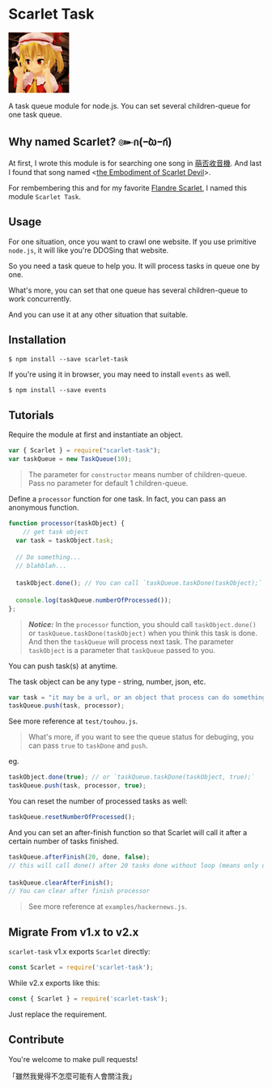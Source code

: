 # Scarlet Task

![Flandre Scarlet](scarlet.gif)

A task queue module for node.js. You can set several children-queue for one task queue.

## Why named Scarlet? ๛ก(ｰ̀ωｰ́ก)

At first, I wrote this module is for searching one song in [萌否收音機](https://moe.fm). And last I found that song named <[the Embodiment of Scarlet Devil](https://moe.fm/listen?song=79922)>.

For rembembering this and for my favorite [Flandre Scarlet](http://touhou.wikia.com/wiki/Flandre_Scarlet), I named this module `Scarlet Task`.

## Usage

For one situation, once you want to crawl one website. If you use primitive `node.js`, it will like you're DDOSing that website.

So you need a task queue to help you. It will process tasks in queue one by one.

What's more, you can set that one queue has several children-queue to work concurrently.

And you can use it at any other situation that suitable.

## Installation

```shell
$ npm install --save scarlet-task
```

If you're using it in browser, you may need to install `events` as well.

```shell
$ npm install --save events
```

## Tutorials

Require the module at first and instantiate an object.

```javascript
var { Scarlet } = require("scarlet-task");
var taskQueue = new TaskQueue(10);
```

> The parameter for `constructor` means number of children-queue. Pass no parameter for default 1 children-queue.

Define a `processor` function for one task. In fact, you can pass an anonymous function.

```javascript
function processor(taskObject) {
	// get task object
  var task = taskObject.task;
  
  // Do something...
  // blahblah...
  
  taskObject.done(); // You can call `taskQueue.taskDone(taskObject);` either

  console.log(taskQueue.numberOfProcessed());
};
```

> ***Notice:*** In the `processor` function, you should call `taskObject.done()` or `taskQueue.taskDone(taskObject)` when you think this task is done. And then the `taskQueue` will process next task. The parameter `taskObject` is a parameter that `taskQueue` passed to you.

You can push task(s) at anytime.

The task object can be any type - string, number, json, etc.

```javascript
var task = "it may be a url, or an object that process can do something with this task object.";
taskQueue.push(task, processor);
```

See more reference at `test/touhou.js`.

> What's more, if you want to see the queue status for debuging, you can pass `true` to `taskDone` and `push`.

eg.

```javascript
taskObject.done(true); // or `taskQueue.taskDone(taskObject, true);`
taskQueue.push(task, processor, true);
```

You can reset the number of processed tasks as well:

```javascript
taskQueue.resetNumberOfProcessed();
```

And you can set an after-finish function so that Scarlet will call it after a certain number of tasks finished.

```javascript
taskQueue.afterFinish(20, done, false);
// this will call done() after 20 tasks done without loop (means only once unless you reset number of processed).

taskQueue.clearAfterFinish();
// You can clear after finish processor
```

> See more reference at `examples/hackernews.js`.

## Migrate From v1.x to v2.x

`scarlet-task` v1.x exports `Scarlet` directly:

```js
const Scarlet = require('scarlet-task');
```

While v2.x exports like this:

```js
const { Scarlet } = require('scarlet-task');
```

Just replace the requirement.

## Contribute

You're welcome to make pull requests!

「雖然我覺得不怎麼可能有人會關注我」
